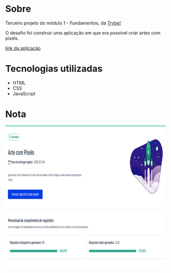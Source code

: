 <h1>Sobre</h1>
<p>Terceiro projeto do módulo 1 - Fundamentos, da <a href="https://betrybe.com" target="_blank">Trybe!</a></p>
<p>O desafio foi construir uma aplicação em que era possível criar artes com pixels.</p>

<a href="https://fabionicolau.github.io/pixels-art/" target="_blank">link da aplicação</a>

<h1>Tecnologias utilizadas</h1>
<ul>
  <li>HTML</li>
  <li>CSS</li>
  <li>JavaScript</li>
</ul>

<h1>Nota</h1>
<img src="./pixels-art.png" alt="nota do projeto" width='800' height='450'>
